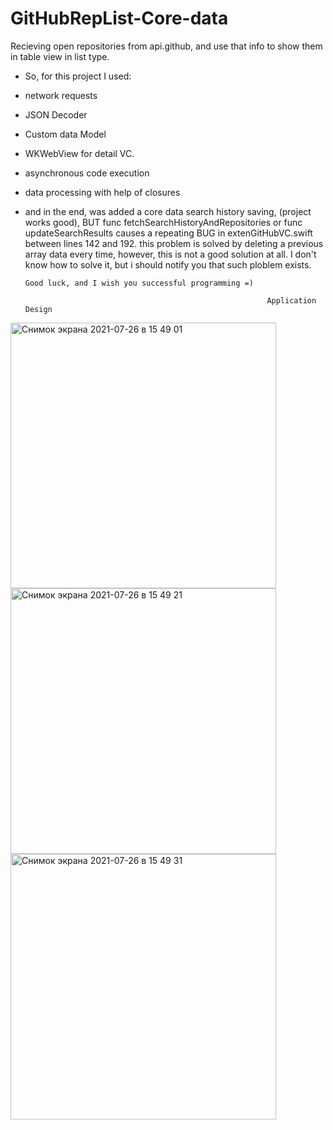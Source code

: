 # GitHubRepList-Core-data
Recieving open repositories from api.github, and use that info to show them in table view in list type.

- So, for this project I used:
- network requests
- JSON Decoder
- Custom data Model
- WKWebView for detail VC.
- asynchronous code execution
- data processing with help of closures
- and in the end, was added a core data search history saving, (project works good), BUT
    func fetchSearchHistoryAndRepositories or func updateSearchResults causes a repeating BUG in extenGitHubVC.swift between lines 142 and 192.
    this problem is solved by deleting a previous array data every time, however, this is not a good solution at all. I don't know how to solve it, but i should
    notify you that such ploblem exists.

      Good luck, and I wish you successful programming =)
      
                                                            Application Design
<img width="425" alt="Снимок экрана 2021-07-26 в 15 49 01" src="https://user-images.githubusercontent.com/87068027/126991382-9eb9e8d7-1bdd-4886-82a6-3f8a070fdb8a.png">
<img width="425" alt="Снимок экрана 2021-07-26 в 15 49 21" src="https://user-images.githubusercontent.com/87068027/126991405-b7263e8d-5341-4b07-b8ad-6a894c0e85a3.png">
<img width="425" alt="Снимок экрана 2021-07-26 в 15 49 31" src="https://user-images.githubusercontent.com/87068027/126991417-b90041ac-508d-4b3b-92d4-cd6334c90d2b.png">
